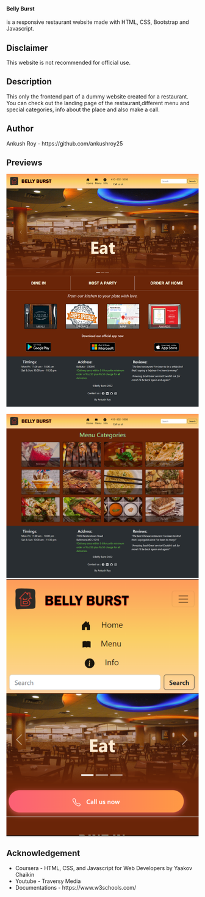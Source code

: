 <h4>Belly Burst</h4> is a responsive restaurant website made with HTML, CSS, Bootstrap and Javascript.

<h2>Disclaimer</h2>
This website is not recommended for official use.

<h2>Description </h2>
This only the frontend part of a dummy website created for a restaurant. You can check out the landing page of the restaurant,different menu and special categories, info about the place and also make a call. 

<h2>Author</h2>
Ankush Roy - https://github.com/ankushroy25

<h2>Previews</h2>
<img src="images/ss1.png" alt="ss1">
<img src="images/ss2.png" alt="ss2">
<img src="images/ss3.png" alt="ss3">

<h2>Acknowledgement </h2>
<ul>
    <li>Coursera - HTML, CSS, and Javascript for Web Developers by Yaakov Chaikin</li>
    <li>Youtube - Traversy Media</li>
    <li>Documentations - https://www.w3schools.com/</li>
</ul>


